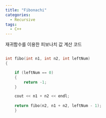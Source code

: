 ```yaml
---
title: "Fibonachi"
categories:
  - Recursive
tags:
  - C++
---
```


재귀함수를 이용한 피보나치 값 계산 코드

```cpp

int fibo(int n1, int n2, int leftNum)
{

	if (leftNum == 0)
	{
		return -1;
	}

	cout << n1 + n2 << endl;
	
	return fibo(n2, n1 + n2, leftNum - 1);
	}
```